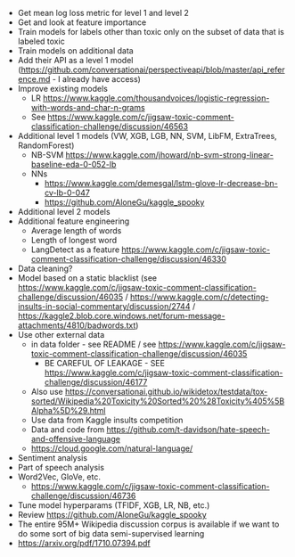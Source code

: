 * Get mean log loss metric for level 1 and level 2
* Get and look at feature importance
* Train models for labels other than toxic only on the subset of data that is labeled toxic
* Train models on additional data 
* Add their API as a level 1 model (https://github.com/conversationai/perspectiveapi/blob/master/api_reference.md - I already have access)
* Improve existing models
  * LR https://www.kaggle.com/thousandvoices/logistic-regression-with-words-and-char-n-grams
  * See https://www.kaggle.com/c/jigsaw-toxic-comment-classification-challenge/discussion/46563
* Additional level 1 models (VW, XGB, LGB, NN, SVM, LibFM, ExtraTrees, RandomForest)
  * NB-SVM https://www.kaggle.com/jhoward/nb-svm-strong-linear-baseline-eda-0-052-lb
  * NNs
    * https://www.kaggle.com/demesgal/lstm-glove-lr-decrease-bn-cv-lb-0-047
    * https://github.com/AloneGu/kaggle_spooky
* Additional level 2 models
* Additional feature engineering
  * Average length of words
  * Length of longest word
  * LangDetect as a feature https://www.kaggle.com/c/jigsaw-toxic-comment-classification-challenge/discussion/46330
* Data cleaning?
* Model based on a static blacklist (see https://www.kaggle.com/c/jigsaw-toxic-comment-classification-challenge/discussion/46035 / https://www.kaggle.com/c/detecting-insults-in-social-commentary/discussion/2744 / https://kaggle2.blob.core.windows.net/forum-message-attachments/4810/badwords.txt)
* Use other external data
  * in data folder - see README / see https://www.kaggle.com/c/jigsaw-toxic-comment-classification-challenge/discussion/46035
    * BE CAREFUL OF LEAKAGE - SEE https://www.kaggle.com/c/jigsaw-toxic-comment-classification-challenge/discussion/46177
  * Also use https://conversationai.github.io/wikidetox/testdata/tox-sorted/Wikipedia%20Toxicity%20Sorted%20%28Toxicity%405%5BAlpha%5D%29.html
  * Use data from Kaggle insults competition
  * Data and code from https://github.com/t-davidson/hate-speech-and-offensive-language
  * https://cloud.google.com/natural-language/
* Sentiment analysis
* Part of speech analysis
* Word2Vec, GloVe, etc.
  * https://www.kaggle.com/c/jigsaw-toxic-comment-classification-challenge/discussion/46736
* Tune model hyperparams (TFIDF, XGB, LR, NB, etc.)
* Review https://github.com/AloneGu/kaggle_spooky
* The entire 95M+ Wikipedia discussion corpus is available if we want to do some sort of big data semi-supervised learning
* https://arxiv.org/pdf/1710.07394.pdf
